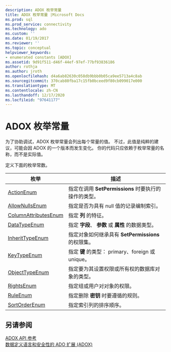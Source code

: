```yaml
---
description: ADOX 枚举常量
title: ADOX 枚举常量 |Microsoft Docs
ms.prod: sql
ms.prod_service: connectivity
ms.technology: ado
ms.custom: ''
ms.date: 01/19/2017
ms.reviewer: ''
ms.topic: conceptual
helpviewer_keywords:
- enumerated constants [ADOX]
ms.assetid: 9d91f511-d46f-44ef-97ef-77bf93836186
author: rothja
ms.author: jroth
ms.openlocfilehash: d4a6ab82630c058db9bbb0b05ca9ee5713a4c8ab
ms.sourcegitcommit: 370cab80fba17c15fb0bceed9f80cb099017e000
ms.translationtype: MT
ms.contentlocale: zh-CN
ms.lasthandoff: 12/17/2020
ms.locfileid: "97641177"
---
```

# <a name="adox-enumerated-constants"></a>ADOX 枚举常量
为了协助调试，ADOX 枚举常量会列出每个常量的值。 不过，此值是纯粹的建议，可能会因 ADOX 的一个版本而发生变化。 你的代码只应依赖于枚举常量的名称，而不是实际值。  
  
 定义下面的枚举常数。  
  
|枚举|描述|  
|-----------------|-----------------|  
|[ActionEnum](./actionenum.md)|指定在调用 **SetPermissions** 时要执行的操作的类型。|  
|[AllowNullsEnum](./allownullsenum.md)|指定是否为具有 null 值的记录编制索引。|  
|[ColumnAttributesEnum](./columnattributesenum.md)|指定 **列** 的特征。|  
|[DataTypeEnum](../ado-api/datatypeenum.md)|指定 **字段**、 **参数** 或 **属性** 的数据类型。|  
|[InheritTypeEnum](./inherittypeenum.md)|指定对象如何继承具有 **SetPermissions** 的权限集。|  
|[KeyTypeEnum](./keytypeenum.md)|指定 **键** 的类型： primary、foreign 或 unique。|  
|[ObjectTypeEnum](./objecttypeenum.md)|指定要为其设置权限或所有权的数据库对象的类型。|  
|[RightsEnum](./rightsenum.md)|指定组或用户对对象的权限。|  
|[RuleEnum](./ruleenum.md)|指定删除 **密钥** 时要遵循的规则。|  
|[SortOrderEnum](./sortorderenum.md)|指定索引列的排序顺序。|  
  
## <a name="see-also"></a>另请参阅  
 [ADOX API 参考](./adox-object-model.md)   
 [数据定义语言和安全性的 ADO 扩展 (ADOX)](../../guide/extensions/ado-extensions-for-data-definition-language-and-security-adox.md)